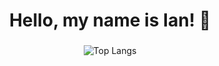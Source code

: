   
<h1 align="center">Hello, my name is Ian! 👋</h1>



###

<div align = "center">

![Top Langs](https://github-readme-stats.vercel.app/api/top-langs/?username=anuraghazra&layout=compact&langs_count=8)

</div>

<br clear="both">


###

